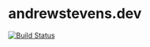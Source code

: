 # andrewstevens.dev

[![Build Status](https://travis-ci.org/aks427/andrewstevens.me.svg?branch=master)](https://travis-ci.org/aks427/andrewstevens.me)
